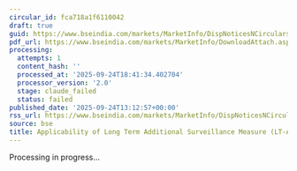 ```yaml
---
circular_id: fca718a1f6110042
draft: true
guid: https://www.bseindia.com/markets/MarketInfo/DispNoticesNCirculars.aspx?Noticeid={8F0CFF0E-2677-48E2-B20E-8DDD319ED4BD}&noticeno=20250924-47&dt=09/24/2025&icount=47&totcount=75&flag=0
pdf_url: https://www.bseindia.com/markets/MarketInfo/DownloadAttach.aspx?id=20250924-47&attachedId=566bbefe-6347-4bc4-9415-5b3041f77aee
processing:
  attempts: 1
  content_hash: ''
  processed_at: '2025-09-24T18:41:34.402704'
  processor_version: '2.0'
  stage: claude_failed
  status: failed
published_date: '2025-09-24T13:12:57+00:00'
rss_url: https://www.bseindia.com/markets/MarketInfo/DispNoticesNCirculars.aspx?Noticeid={8F0CFF0E-2677-48E2-B20E-8DDD319ED4BD}&noticeno=20250924-47&dt=09/24/2025&icount=47&totcount=75&flag=0
source: bse
title: Applicability of Long Term Additional Surveillance Measure (LT-ASM)
---
```


Processing in progress...